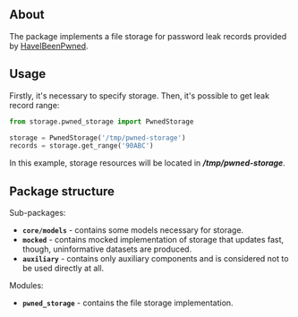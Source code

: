 ## About

The package implements a file storage for password leak records provided by [HaveIBeenPwned](https://haveibeenpwned.com/).  

## Usage

Firstly, it's necessary to specify storage.
Then, it's possible to get leak record range:
```python
from storage.pwned_storage import PwnedStorage

storage = PwnedStorage('/tmp/pwned-storage')
records = storage.get_range('90ABC')
```

In this example, storage resources will be located in ***/tmp/pwned-storage***.


## Package structure

Sub-packages:  
 - **`core/models`** - contains some models necessary for storage.
 - **`mocked`** - contains mocked implementation of storage that updates fast, though, uninformative datasets are produced.
 - **`auxiliary`** - contains only auxiliary components and is considered not to be used directly at all.

Modules:
 - **`pwned_storage`** - contains the file storage implementation.
